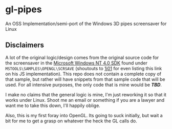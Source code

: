 # gl-pipes
An OSS Implementation/semi-port of the Windows 3D pipes screensaver for Linux

## Disclaimers

A lot of the original logic/design comes from the original source code for the screensaver in the [Microsoft Windows NT 4.0 SDK](https://winworldpc.com/download/3d03c2ad-c2ad-18c3-9a11-c3a4e284a2ef) found under `MSTOOLS\SAMPLES\OPENGL\SCRSAVE` (shoutouts to [1j01](https://github.com/1j01/pipes) for even listing this link on his JS implementation). This repo does not contain a complete copy of that sample, but rather will have snippets from that sample code that will be used. For all intensive purposes, the only code that is mine would be ***TBD***.

I make no claims that the general logic is mine, I'm just reworking it so that it works under Linux. Shoot me an email or something if you are a lawyer and want me to take this down, I'll happily oblige.

Also, this is my first foray into OpenGL. Its going to suck initially, but wait a bit for me to get a grasp on whatever the heck the GL calls do. 
